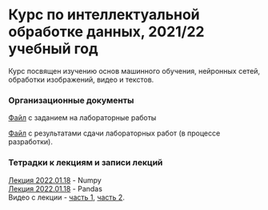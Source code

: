 # Курс по интеллектуальной обработке данных, 2021/22 учебный год 

Курс посвящен изучению основ машинного обучения, нейронных сетей, обработки изображений, видео и текстов.
### Организационные документы

[Файл](https://docs.google.com/document/d/1PJW4Jj5d7W4QLy5MsBlRZmR1dJvKZu1J1Vjh9uLVvqI/edit?usp=sharing) с заданием на лабораторные работы

[Файл](https://docs.google.com/spreadsheets/d/1Ibf6bMovrKJEDG17VyCMmNMf6w0_hcs-F-Wal-vQw0c/edit?usp=sharing) с результатами сдачи лабораторных работ (в процессе разработки).

### Тетрадки к лекциям и записи лекций

[Лекция 2022.01.18](https://github.com/klyshinsky/ML_and_CV_2022/blob/main/Lecture_20220118_numpy.ipynb) - Numpy  
[Лекция 2022.01.18](https://github.com/klyshinsky/ML_and_CV_2022/blob/main/Lecture_20220118_Pandas.ipynb) - Pandas  
Видео с лекции - [часть 1](https://youtu.be/dnwcqijsxSk), [часть 2](https://youtu.be/Pis8cLnXYpc).




